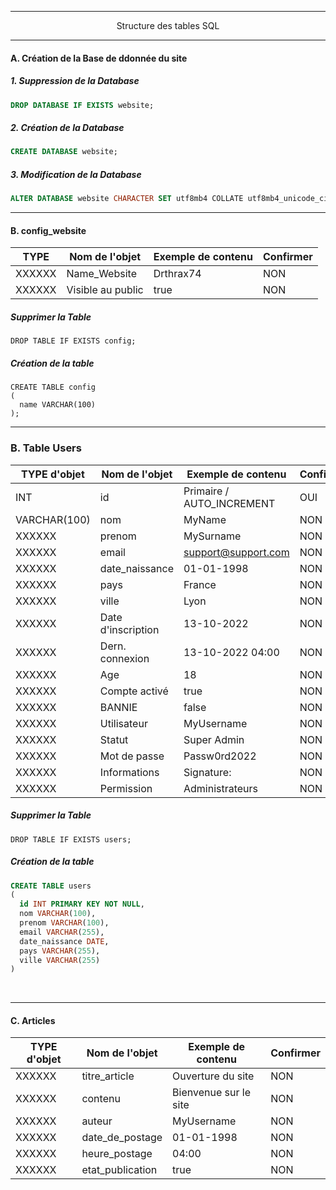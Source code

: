 ----------------------------------------------------------------------------------------------------------------------------------------------------------------------

<p align='center'> Structure des tables SQL </p>




----------------------------------------------------------------------------------------------------------------------------------------------------------------------
#### A. Création de la Base de ddonnée du site

##### 1. Suppression de la Database
```sql
DROP DATABASE IF EXISTS website;
```
##### 2. Création de la Database

```sql
CREATE DATABASE website;
```

##### 3. Modification de la Database
```sql
ALTER DATABASE website CHARACTER SET utf8mb4 COLLATE utf8mb4_unicode_ci;
```

----------------------------------------------------------------------------------------------------------------------------------------------------------------------
#### B. config_website

|  TYPE    | Nom de l'objet     | Exemple de contenu        | Confirmer |
| -------- | ------------------ | ------------------------- | --------- |
| XXXXXX   | Name_Website       | Drthrax74                 |    NON    |
| XXXXXX   | Visible au public  | true                      |    NON    |


##### Supprimer la Table
```
DROP TABLE IF EXISTS config;
```

##### Création de la table
```
CREATE TABLE config
(
  name VARCHAR(100)  
);
```

----------------------------------------------------------------------------------------------------------------------------------------------------------------------

### B. Table Users

| TYPE d'objet  | Nom de l'objet     | Exemple de contenu        | Confirmer |
| ------------- | ------------------ | ------------------------- | --------- |
| INT           | id                 | Primaire / AUTO_INCREMENT |    OUI    |
| VARCHAR(100)  | nom                | MyName                    |    NON    |
| XXXXXX        | prenom             | MySurname                 |    NON    |
| XXXXXX        | email              | support@support.com       |    NON    |
| XXXXXX        | date_naissance     | 01-01-1998                |    NON    |
| XXXXXX        | pays               | France                    |    NON    |
| XXXXXX        | ville              | Lyon                      |    NON    |
| XXXXXX        | Date d'inscription | 13-10-2022                |    NON    |
| XXXXXX        | Dern. connexion    | 13-10-2022 04:00          |    NON    |
| XXXXXX        | Age                | 18                        |    NON    |
| XXXXXX        | Compte activé      | true                      |    NON    |
| XXXXXX        | BANNIE             | false                     |    NON    |
| XXXXXX        | Utilisateur        | MyUsername                |    NON    |
| XXXXXX        | Statut             | Super Admin               |    NON    |
| XXXXXX        | Mot de passe       | Passw0rd2022              |    NON    |
| XXXXXX        | Informations       | Signature:                |    NON    |
| XXXXXX        | Permission         | Administrateurs           |    NON    |


##### Supprimer la Table
```
DROP TABLE IF EXISTS users;
```

##### Création de la table
```sql
CREATE TABLE users
(
  id INT PRIMARY KEY NOT NULL,
  nom VARCHAR(100),
  prenom VARCHAR(100),
  email VARCHAR(255),
  date_naissance DATE,
  pays VARCHAR(255),
  ville VARCHAR(255)
)
```

<br />


----------------------------------------------------------------------------------------------------------------------------------------------------------------------
#### C. Articles

| TYPE d'objet  | Nom de l'objet     | Exemple de contenu    | Confirmer |
| ------------- | ------------------ | --------------------- | --------- |
| XXXXXX        | titre_article      | Ouverture du site     |    NON    |
| XXXXXX        | contenu            | Bienvenue sur le site |    NON    |
| XXXXXX        | auteur             | MyUsername            |    NON    |
| XXXXXX        | date_de_postage    | 01-01-1998            |    NON    |
| XXXXXX        | heure_postage      | 04:00                 |    NON    |
| XXXXXX        | etat_publication   | true                  |    NON    |
